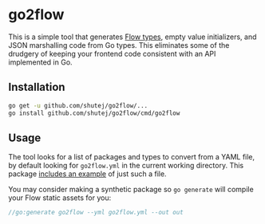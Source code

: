 # go2flow

This is a simple tool that generates [Flow types](http://flowtype.org/), empty
value initializers, and JSON marshalling code from Go types.  This eliminates
some of the drudgery of keeping your frontend code consistent with an API
implemented in Go.

## Installation

```sh
go get -u github.com/shutej/go2flow/...
go install github.com/shutej/go2flow/cmd/go2flow
```

## Usage

The tool looks for a list of packages and types to convert from a YAML file, by
default looking for `go2flow.yml` in the current working directory.  This
package [includes an example](example/go2flow.yml) of just such a file.

You may consider making a synthetic package so `go generate` will compile your
Flow static assets for you:

```go
//go:generate go2flow --yml go2flow.yml --out out
```
